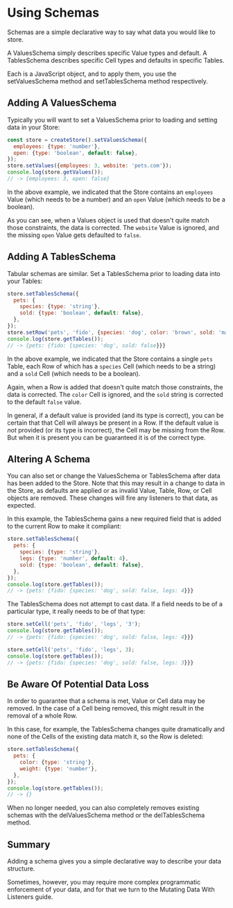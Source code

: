 # Using Schemas

Schemas are a simple declarative way to say what data you would like to
store.

A ValuesSchema simply describes specific Value types and default. A TablesSchema
describes specific Cell types and defaults in specific Tables.

Each is a JavaScript object, and to apply them, you use the setValuesSchema
method and setTablesSchema method respectively.

## Adding A ValuesSchema

Typically you will want to set a ValuesSchema prior to loading and setting data
in your Store:

```js
const store = createStore().setValuesSchema({
  employees: {type: 'number'},
  open: {type: 'boolean', default: false},
});
store.setValues({employees: 3, website: 'pets.com'});
console.log(store.getValues());
// -> {employees: 3, open: false}
```

In the above example, we indicated that the Store contains an `employees` Value
(which needs to be a number) and an `open` Value (which needs to be a boolean).

As you can see, when a Values object is used that doesn't quite match those
constraints, the data is corrected. The `website` Value is ignored, and the
missing `open` Value gets defaulted to `false`.

## Adding A TablesSchema

Tabular schemas are similar. Set a TablesSchema prior to loading data into your
Tables:

```js
store.setTablesSchema({
  pets: {
    species: {type: 'string'},
    sold: {type: 'boolean', default: false},
  },
});
store.setRow('pets', 'fido', {species: 'dog', color: 'brown', sold: 'maybe'});
console.log(store.getTables());
// -> {pets: {fido: {species: 'dog', sold: false}}}
```

In the above example, we indicated that the Store contains a single `pets`
Table, each Row of which has a `species` Cell (which needs to be a string) and a
`sold` Cell (which needs to be a boolean).

Again, when a Row is added that doesn't quite match those constraints, the data
is corrected. The `color` Cell is ignored, and the `sold` string is corrected to
the default `false` value.

In general, if a default value is provided (and its type is correct), you can be
certain that that Cell will always be present in a Row. If the default value is
_not_ provided (or its type is incorrect), the Cell may be missing from the Row.
But when it is present you can be guaranteed it is of the correct type.

## Altering A Schema

You can also set or change the ValuesSchema or TablesSchema after data has been
added to the Store. Note that this may result in a change to data in the Store,
as defaults are applied or as invalid Value, Table, Row, or Cell objects are
removed. These changes will fire any listeners to that data, as expected.

In this example, the TablesSchema gains a new required field that is added to
the current Row to make it compliant:

```js
store.setTablesSchema({
  pets: {
    species: {type: 'string'},
    legs: {type: 'number', default: 4},
    sold: {type: 'boolean', default: false},
  },
});
console.log(store.getTables());
// -> {pets: {fido: {species: 'dog', sold: false, legs: 4}}}
```

The TablesSchema does not attempt to cast data. If a field needs to be of a
particular type, it really needs to be of that type:

```js
store.setCell('pets', 'fido', 'legs', '3');
console.log(store.getTables());
// -> {pets: {fido: {species: 'dog', sold: false, legs: 4}}}

store.setCell('pets', 'fido', 'legs', 3);
console.log(store.getTables());
// -> {pets: {fido: {species: 'dog', sold: false, legs: 3}}}
```

## Be Aware Of Potential Data Loss

In order to guarantee that a schema is met, Value or Cell data may be removed.
In the case of a Cell being removed, this might result in the removal of a whole
Row.

In this case, for example, the TablesSchema changes quite dramatically and none
of the Cells of the existing data match it, so the Row is deleted:

```js
store.setTablesSchema({
  pets: {
    color: {type: 'string'},
    weight: {type: 'number'},
  },
});
console.log(store.getTables());
// -> {}
```

When no longer needed, you can also completely removes existing schemas
with the delValuesSchema method or the delTablesSchema method.

## Summary

Adding a schema gives you a simple declarative way to describe your data
structure.

Sometimes, however, you may require more complex programmatic enforcement of
your data, and for that we turn to the Mutating Data With Listeners guide.
